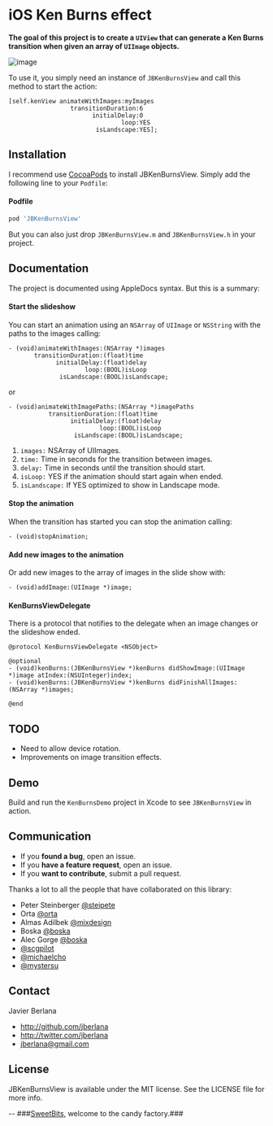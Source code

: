 iOS Ken Burns effect
====================

**The goal of this project is to create a `UIView` that can generate a Ken Burns transition when given an array of `UIImage` objects.**

![image](<https://raw.githubusercontent.com/jberlana/JBKenBurns/master/demo.gif>)

To use it, you simply need an instance of `JBKenBurnsView` and call this method to start the action:

``` objc
[self.kenView animateWithImages:myImages
                 transitionDuration:6
                       initialDelay:0
                               loop:YES
                        isLandscape:YES];
```

## Installation

I recommend use [CocoaPods](http://cocoapods.org) to install JBKenBurnsView. Simply add the following line to your `Podfile`:

#### Podfile

```ruby
pod 'JBKenBurnsView'
```

But you can also just drop `JBKenBurnsView.m` and `JBKenBurnsView.h` in your project.

## Documentation

The project is documented using AppleDocs syntax. But this is a summary:

#### Start the slideshow
You can start an animation using an `NSArray` of `UIImage` or `NSString` with the paths to the images calling:

``` objc
- (void)animateWithImages:(NSArray *)images
       transitionDuration:(float)time
             initialDelay:(float)delay
                     loop:(BOOL)isLoop
              isLandscape:(BOOL)isLandscape;
```
or 

``` objc
- (void)animateWithImagePaths:(NSArray *)imagePaths
           transitionDuration:(float)time
                 initialDelay:(float)delay
                         loop:(BOOL)isLoop
                  isLandscape:(BOOL)isLandscape;
```

1. `images:` NSArray of UIImages.
2. `time:`  Time in seconds for the transition between images.
3. `delay:`  Time in seconds until the transition should start.
4. `isLoop:`  YES if the animation should start again when ended.
5. `isLandscape:`  If YES optimized to show in Landscape mode.

#### Stop the animation
When the transition has started you can stop the animation calling:

`- (void)stopAnimation;`

#### Add new images to the animation
Or add new images to the array of images in the slide show with:

`- (void)addImage:(UIImage *)image;`

#### KenBurnsViewDelegate
There is a protocol that notifies to the delegate when an image changes or the slideshow ended.

``` objc
@protocol KenBurnsViewDelegate <NSObject>

@optional
- (void)kenBurns:(JBKenBurnsView *)kenBurns didShowImage:(UIImage *)image atIndex:(NSUInteger)index;
- (void)kenBurns:(JBKenBurnsView *)kenBurns didFinishAllImages:(NSArray *)images;

@end
```

## TODO

* Need to allow device rotation.
* Improvements on image transition effects.

## Demo

Build and run the `KenBurnsDemo` project in Xcode to see `JBKenBurnsView` in action.


## Communication

- If you **found a bug**, open an issue.
- If you **have a feature request**, open an issue.
- If you **want to contribute**, submit a pull request.

Thanks a lot to all the people that have collaborated on this library:

- Peter Steinberger [@steipete](https://github.com/steipete)
- Orta [@orta](https://github.com/orta)
- Almas Adilbek [@mixdesign](https://github.com/mixdesign)
- Boska [@boska](https://github.com/boska)
- Alec Gorge [@boska](https://github.com/alecgorge)
- [@scgpilot](https://github.com/scgpilot)
- [@michaelcho](https://github.com/michaelcho)
- [@mystersu](https://github.com/mystersu)

## Contact

Javier Berlana

- http://github.com/jberlana
- http://twitter.com/jberlana
- jberlana@gmail.com

## License

JBKenBurnsView is available under the MIT license. See the LICENSE file for more info.

--
###[SweetBits](http://www.sweetbits.es/ "SweetBits"), welcome to the candy factory.###
